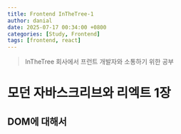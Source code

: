 ```yaml
---
title: Frontend InTheTree-1
author: danial
date: 2025-07-17 00:34:00 +0800
categories: [Study, Frontend]
tags: [frontend, react]
---
```


> InTheTree 회사에서 프런트 개발자와 소통하기 위한 공부

# 모던 자바스크리브와 리엑트 1장

## DOM에 대해서


